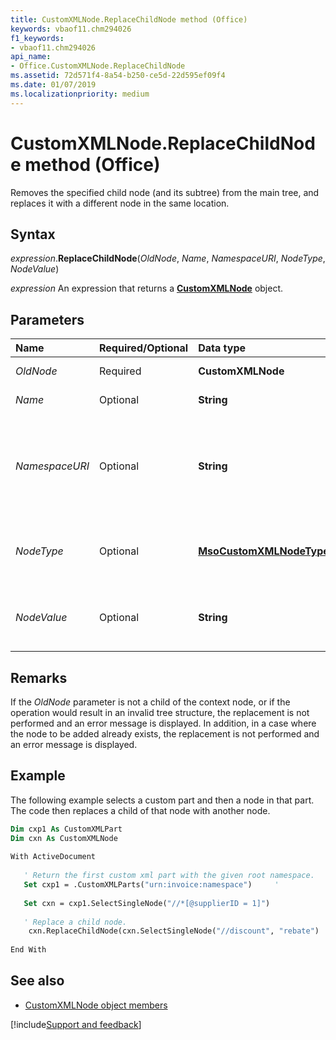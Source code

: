 ```yaml
---
title: CustomXMLNode.ReplaceChildNode method (Office)
keywords: vbaof11.chm294026
f1_keywords:
- vbaof11.chm294026
api_name:
- Office.CustomXMLNode.ReplaceChildNode
ms.assetid: 72d571f4-8a54-b250-ce5d-22d595ef09f4
ms.date: 01/07/2019
ms.localizationpriority: medium
---
```



# CustomXMLNode.ReplaceChildNode method (Office)

Removes the specified child node (and its subtree) from the main tree, and replaces it with a different node in the same location.


## Syntax

_expression_.**ReplaceChildNode**(_OldNode_, _Name_, _NamespaceURI_, _NodeType_, _NodeValue_)

_expression_ An expression that returns a **[CustomXMLNode](Office.CustomXMLNode.md)** object.


## Parameters

|Name|Required/Optional|Data type|Description|
|:-----|:-----|:-----|:-----|
| _OldNode_|Required|**CustomXMLNode**|Represents the child node to be replaced.|
| _Name_|Optional|**String**|Represents the base name of the element to be added.|
| _NamespaceURI_|Optional|**String**|Represents the namespace of the element to be added. This parameter is required if adding nodes of type **msoCustomXMLNodeElement** or **msoCustomXMLNodeAttribute**; otherwise, it is ignored.|
| _NodeType_|Optional|**[MsoCustomXMLNodeType](office.msocustomxmlnodetype.md)**|Specifies the type of node to add. If the parameter is not specified, it is assumed to be of type **msoCustomXMLNodeElement**.|
| _NodeValue_|Optional|**String**|Used to set the value of the node to be added for those nodes that allow text. If the node doesn't allow text, the parameter is ignored.|

## Remarks

If the _OldNode_ parameter is not a child of the context node, or if the operation would result in an invalid tree structure, the replacement is not performed and an error message is displayed. In addition, in a case where the node to be added already exists, the replacement is not performed and an error message is displayed.


## Example

The following example selects a custom part and then a node in that part. The code then replaces a child of that node with another node.


```vb
Dim cxp1 As CustomXMLPart 
Dim cxn As CustomXMLNode 
 
With ActiveDocument 
 
   ' Return the first custom xml part with the given root namespace. 
   Set cxp1 = .CustomXMLParts("urn:invoice:namespace")     '  
                              
   Set cxn = cxp1.SelectSingleNode("//*[@supplierID = 1]")  
 
   ' Replace a child node. 
    cxn.ReplaceChildNode(cxn.SelectSingleNode("//discount", "rebate")   
        
End With
```


## See also

- [CustomXMLNode object members](overview/library-reference/customxmlnode-members-office.md)

[!include[Support and feedback](~/includes/feedback-boilerplate.md)]